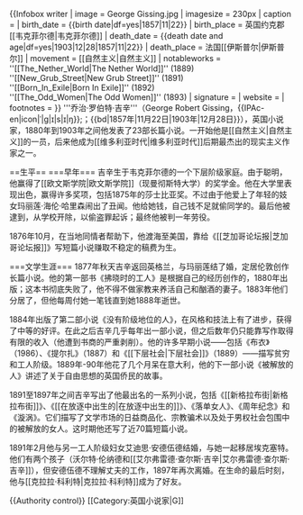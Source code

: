 {{Infobox writer <!-- for more information see [[:Template:Infobox_writer/doc|:Template:Infobox writer/doc]] -->
| image       = George Gissing.jpg
| imagesize   = 230px
| caption     = 
| birth_date  = {{birth date|df=yes|1857|11|22}}
| birth_place = 英国约克郡[[韦克菲尔德|韦克菲尔德]]
| death_date  = {{death date and age|df=yes|1903|12|28|1857|11|22}}
| death_place = 法国[[伊斯普尔|伊斯普尔]]
| movement    = [[自然主义|自然主义]]
| notableworks = ''[[The_Nether_World|The Nether World]]'' (1889)<br>''[[New_Grub_Street|New Grub Street]]'' (1891)<br>''[[Born_In_Exile|Born In Exile]]'' (1892)<br>''[[The_Odd_Women|The Odd Women]]'' (1893)
| signature   = 
| website     = 
| footnotes   = 
}}
'''乔治·罗伯特·吉辛'''（George Robert Gissing，{{IPAc-en|icon|ˈ|ɡ|ɪ|s|ɪ|ŋ}};；{{bd|1857年|11月22日|1903年|12月28日}}），英国小说家，1880年到1903年之间他发表了23部长篇小说。一开始他是[[自然主义|自然主义]]的一员，后来他成为[[维多利亚时代|维多利亚时代]]后期最杰出的现实主义作家之一。

==生平==
===早年===
吉辛生于韦克菲尔德的一个下层阶级家庭。由于聪明，他赢得了[[欧文斯学院|欧文斯学院]]（现曼彻斯特大学）的奖学金。他在大学里表现出色，赢得许多奖项，包括1875年的莎士比亚奖。不过由于他爱上了年轻的妓女玛丽莲·海伦·哈里森闹出了丑闻。他给她钱，自己钱不足就偷同学的。最后他被逮到，从学校开除，以偷盗罪起诉；最终他被判一年劳役。

1876年10月，在当地同情者帮助下，他渡海至美国，靠给《[[芝加哥论坛报|芝加哥论坛报]]》写短篇小说赚取不稳定的稿费为生。

===文学生涯===
1877年秋天吉辛返回英格兰，与玛丽莲结了婚，定居伦敦创作长篇小说。他的第一部书《拂晓时的工人》是根据自己的经历创作的，1880年出版；这本书彻底失败了，他不得不做家教来养活自己和酗酒的妻子。1883年他们分居了，但他每周付她一笔钱直到她1888年逝世。

1884年出版了第二部小说《没有阶级地位的人》，在风格和技法上有了进步，获得了中等的好评。在此之后吉辛几乎每年出一部小说，但之后数年仍只能靠写作取得有限的收入（他遭到书商的严重剥削）。他的许多早期小说——包括《布衣》（1986）、《提尔扎》（1887）和《[[下层社会|下层社会]]》（1889）——描写贫穷和工人阶级。1889年-90年他花了几个月呆在意大利，他的下一部小说《被解放的人》讲述了关于自由思想的英国侨民的故事。

1891至1897年之间吉辛写出了他最出名的一系列小说，包括《[[新格拉布街|新格拉布街]]》、《[[在放逐中出生的|在放逐中出生的]]》、《落单女人》、《周年纪念》和《漩涡》。它们描写了文学市场的日益商品化、宗教骗术以及处于男权社会包围中的被解放的女人。这时期他还写了近70篇短篇小说。

1891年2月他与另一工人阶级妇女艾迪思·安德伍德结婚，与她一起移居埃克塞特。他们有两个孩子（沃尔特·伦纳德和[[艾尔弗雷德·查尔斯·吉辛|艾尔弗雷德·查尔斯·吉辛]]），但安德伍德不理解丈夫的工作，1897年再次离婚。在生命的最后时刻，他与[[克拉拉·科利特|克拉拉·科利特]]成为了好友。

{{Authority control}}
[[Category:英国小说家|G]]